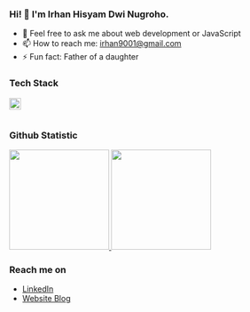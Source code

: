 ### Hi! 👋 I'm Irhan Hisyam Dwi Nugroho.


- 💬 Feel free to ask me about web development or JavaScript
- 📫 How to reach me: irhan9001@gmail.com
- ⚡ Fun fact: Father of a daughter

### Tech Stack
  <a href="#"><img align="left" alt="JavaScript" title="JavaScript" width="21px" src="https://upload.wikimedia.org/wikipedia/commons/9/99/Unofficial_JavaScript_logo_2.svg" /></a>

  <br>
  <br>
  
### Github Statistic
<p align="left">
<a href="https://github.com/irhannugroho">
  <img height="180em" src="https://github-readme-stats-eight-theta.vercel.app/api?username=irhannugroho&show_icons=true&theme=algolia&include_all_commits=true&count_private=true"/>
  <img height="180em" src="https://github-readme-stats-eight-theta.vercel.app/api/top-langs/?username=irhannugroho&layout=compact&langs_count=8&theme=algolia"/>
</a>
</p>

### Reach me on
- <a href="https://linkedin.com/in/irhanhisyamdwinugroho/">LinkedIn</a>
- <a href="https://linkedin.com/in/irhanhisyamdwinugroho/">Website Blog</a>
